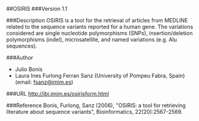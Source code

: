##OSIRIS
###Version
1.1

###Description
OSIRIS is a tool for the retrieval of articles from MEDLINE related to the sequence variants reported for a human gene. The variations considered are single nucleotide polymorphisms (SNPs), insertion/deletion polymorphisms (indel), microsatellite, and named variations (e.g. Alu sequences).

###Author
* Julio Bonis
* Laura Ines Furlong Ferran Sanz (University of Pompeu Fabra, Spain) (email: fsanz@imim.es)

###URL
http://ibi.imim.es/osirisform.html

###Reference
Bonis, Furlong, Sanz (2006), "OSIRIS: a tool for retrieving literature about sequence variants", Bioinformatics, 22(20):2567-2569.


